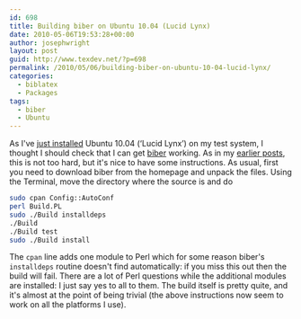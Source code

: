 ```yaml
---
id: 698
title: Building biber on Ubuntu 10.04 (Lucid Lynx)
date: 2010-05-06T19:53:28+00:00
author: josephwright
layout: post
guid: http://www.texdev.net/?p=698
permalink: /2010/05/06/building-biber-on-ubuntu-10-04-lucid-lynx/
categories:
  - biblatex
  - Packages
tags:
  - biber
  - Ubuntu
---
```

As I've [just installed](http://www.texdev.net/2010/05/06/tex-live-2009-on-ubuntu-10-04-lucid-lynx/) Ubuntu 10.04 (‘Lucid Lynx’) on my test system, I thought I should check that I can get [biber](http://biblatex-biber.sourceforge.net/) working. As in my [earlier posts](http://www.texdev.net/index.php?s=biber), this is not too hard, but it's nice to have some instructions. As usual, first you need to download biber from the homepage and unpack the files. Using the Terminal, move the directory where the source is and do

```bash
sudo cpan Config::AutoConf
perl Build.PL
sudo ./Build installdeps
./Build
./Build test
sudo ./Build install
```

The `cpan` line adds one module to Perl which for some reason biber's `installdeps` routine doesn't find automatically: if you miss this out then the build will fail. There are a lot of Perl questions while the additional modules are installed: I just say yes to all to them. The build itself is pretty quite, and it's almost at the point of being trivial (the above instructions now seem to work on all the platforms I use).
